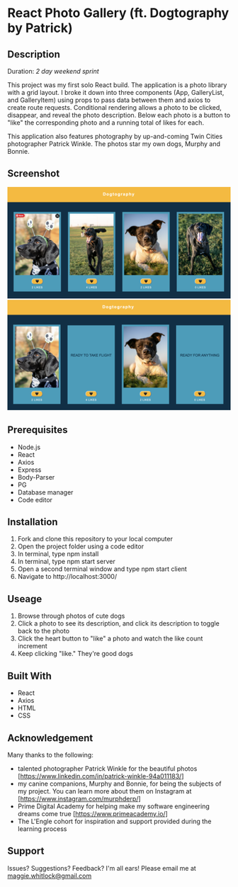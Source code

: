 # React Photo Gallery (ft. Dogtography by Patrick)

## Description

Duration: *2 day weekend sprint*

This project was my first solo React build. The application is a photo library with a grid layout. I broke it down into three components (App, GalleryList, and GalleryItem) using props to pass data between them and axios to create route requests. Conditional rendering allows a photo to be clicked, disappear, and reveal the photo description. Below each photo is a button to "like" the corresponding photo and a running total of likes for each.

This application also features photography by up-and-coming Twin Cities photographer Patrick Winkle. The photos star my own dogs, Murphy and Bonnie.

## Screenshot

![Photo View](/public/images/Photo%20View.png)
![Description View](/public/images/Description%20View.png)

## Prerequisites

- Node.js
- React
- Axios
- Express
- Body-Parser
- PG
- Database manager
- Code editor

## Installation

1. Fork and clone this repository to your local computer
2. Open the project folder using a code editor
3. In terminal, type npm install
4. In terminal, type npm start server
5. Open a second terminal window and type npm start client
6. Navigate to http://localhost:3000/

## Useage

1. Browse through photos of cute dogs
2. Click a photo to see its description, and click its description to toggle back to the photo
3. Click the heart button to "like" a photo and watch the like count increment
4. Keep clicking "like." They're good dogs

## Built With

- React
- Axios
- HTML
- CSS

## Acknowledgement

Many thanks to the following:
- talented photographer Patrick Winkle for the beautiful photos [https://www.linkedin.com/in/patrick-winkle-94a011183/]
- my canine companions, Murphy and Bonnie, for being the subjects of my project. You can learn more about them on Instagram at [https://www.instagram.com/murphderp/]
- Prime Digital Academy for helping make my software engineering dreams come true [https://www.primeacademy.io/]
- The L'Engle cohort for inspiration and support provided during the learning process

## Support
Issues? Suggestions? Feedback? I'm all ears! Please email me at maggie.whitlock@gmail.com